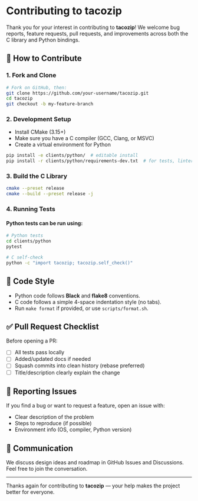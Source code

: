 # Contributing to tacozip

Thank you for your interest in contributing to **tacozip**! We welcome bug reports, feature requests, pull requests, and improvements across both the C library and Python bindings.

## 🧾 How to Contribute

### 1. Fork and Clone

```bash
# Fork on GitHub, then:
git clone https://github.com/your-username/tacozip.git
cd tacozip
git checkout -b my-feature-branch
```

### 2. Development Setup

* Install CMake (3.15+)
* Make sure you have a C compiler (GCC, Clang, or MSVC)
* Create a virtual environment for Python

```bash
pip install -e clients/python/  # editable install
pip install -r clients/python/requirements-dev.txt  # for tests, linters
```

### 3. Build the C Library

```bash
cmake --preset release
cmake --build --preset release -j
```

### 4. Running Tests

#### Python tests can be run using:

```bash
# Python tests
cd clients/python
pytest

# C self-check
python -c "import tacozip; tacozip.self_check()"
```

## 🧪 Code Style

* Python code follows **Black** and **flake8** conventions.
* C code follows a simple 4-space indentation style (no tabs).
* Run `make format` if provided, or use `scripts/format.sh`.

## ✅ Pull Request Checklist

Before opening a PR:

* [ ] All tests pass locally
* [ ] Added/updated docs if needed
* [ ] Squash commits into clean history (rebase preferred)
* [ ] Title/description clearly explain the change

## 🐛 Reporting Issues

If you find a bug or want to request a feature, open an issue with:

* Clear description of the problem
* Steps to reproduce (if possible)
* Environment info (OS, compiler, Python version)

## 💬 Communication

We discuss design ideas and roadmap in GitHub Issues and Discussions. Feel free to join the conversation.

---

Thanks again for contributing to **tacozip** — your help makes the project better for everyone.
